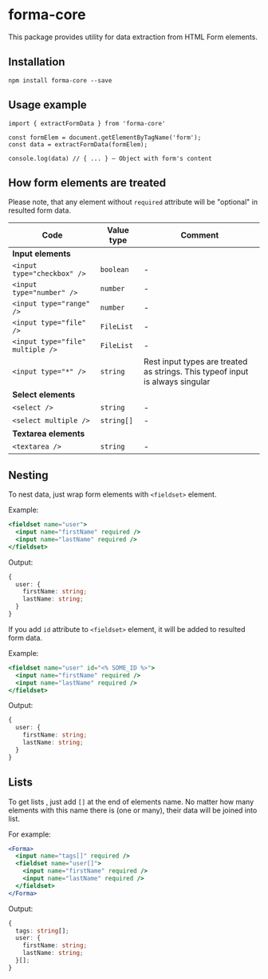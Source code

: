 # forma-core

This package provides utility for data extraction from HTML Form elements.

## Installation

`npm install forma-core --save`

## Usage example

```
import { extractFormData } from 'forma-core'

const formElem = document.getElementByTagName('form');
const data = extractFormData(formElem);

console.log(data) // { ... } — Object with form's content
```

## How form elements are treated

Please note, that any element without `required` attribute will be "optional" in resulted form data.

| Code                             | Value type | Comment                                                                       |
| -------------------------------- | ---------- | ----------------------------------------------------------------------------- |
| **Input elements**               |            |                                                                               |
| `<input type="checkbox" />`      | `boolean`  | -                                                                             |
| `<input type="number" />`        | `number`   | -                                                                             |
| `<input type="range" />`         | `number`   | -                                                                             |
| `<input type="file" />`          | `FileList` | -                                                                             |
| `<input type="file" multiple />` | `FileList` | -                                                                             |
| `<input type="*" />`             | `string`   | Rest input types are treated as strings. This typeof input is always singular |
| **Select elements**              |            |                                                                               |
| `<select />`                     | `string`   | -                                                                             |
| `<select multiple />`            | `string[]` | -                                                                             |
| **Textarea elements**            |            |                                                                               |
| `<textarea />`                   | `string`   | -                                                                             |

## Nesting

To nest data, just wrap form elements with `<fieldset>` element.

Example:

```jsx
<fieldset name="user">
  <input name="firstName" required />
  <input name="lastName" required />
</fieldset>
```

Output:

```ts
{
  user: {
    firstName: string;
    lastName: string;
  }
}
```

If you add `id` attribute to `<fieldset>` element, it will be added to resulted form data.

Example:

```jsx
<fieldset name="user" id="<% SOME_ID %>">
  <input name="firstName" required />
  <input name="lastName" required />
</fieldset>
```

Output:

```ts
{
  user: {
    firstName: string;
    lastName: string;
  }
}
```

## Lists

To get lists , just add `[]` at the end of elements name. No matter how many elements with this name there is (one or many), their data will be joined into list.

For example:

```jsx
<Forma>
  <input name="tags[]" required />
  <fieldset name="user[]">
    <input name="firstName" required />
    <input name="lastName" required />
  </fieldset>
</Forma>
```

Output:

```ts
{
  tags: string[];
  user: {
    firstName: string;
    lastName: string;
  }[];
}
```

